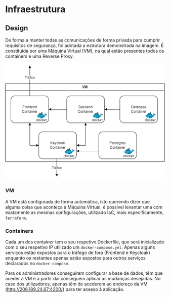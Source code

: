 # Infraestrutura

## Design

De forma a manter todas as comunicações de forma privada para cumprir requisitos de segurança, foi adotada a estrutura demonstrada na imagem. É constituida por uma Máquina Virtual (VM), na qual estão presentes todos os containers e uma Reverse Proxy.

![alt text](./MarkdownImages/Infra/infraestrutura.drawio.png)

### VM

A VM está configurada de forma automática, isto querendo dizer que alguma coisa que aconteça à Máquina Virtual, é possível levantar uma com exatamente as mesmas configurações, utilizado IaC, mais especificamente, `Terraform`.

### Containers

Cada um dos container tem o seu respetivo Dockerfile, que será inicializado com o seu respetivo IP utilizado um `docker-compose.yml`. Apenas alguns serviços estão expostos para o tráfego de fora (Frontend e Keycloak) enquanto os restantes apenas estão expostos para outros serviços declarados no `docker-compose`.

Para os administradores conseguirem configurar a base de dados, têm que aceder à VM e a partir daí conseguem aplicar as mudanças desejadas. No caso dos utilizadores, apenas têm de acederem ao endereço da VM (<http://206.189.24.67:4200/>) para ter acesso à aplicação.

